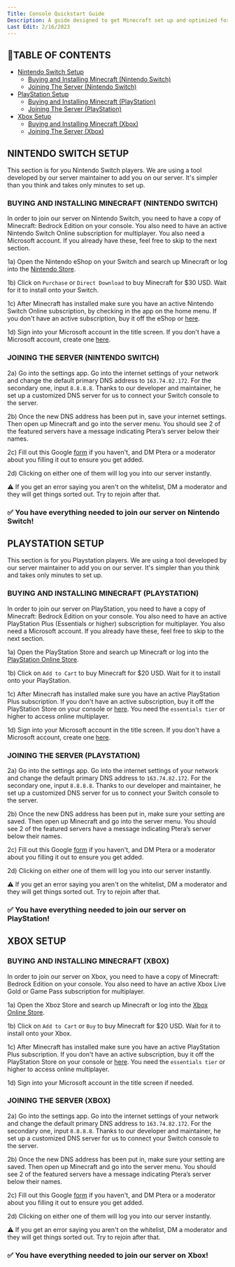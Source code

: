 ```yaml
---
Title: Console Quickstart Guide
Description: A guide designed to get Minecraft set up and optimized for our server.
Last Edit: 2/16/2023
---
```


## 📖TABLE OF CONTENTS

* [Nintendo Switch Setup](#nintendo-switch-setup)
  * [Buying and Installing Minecraft (Nintendo Switch)](#buying-and-installing-minecraft-nintendo-switch)
  * [Joining The Server (Nintendo Switch)](#joining-the-server-nintendo-switch)
* [PlayStation Setup](#playstation-setup)
  * [Buying and Installing Minecraft (PlayStation)](#buying-and-installing-minecraft-playstation)
  * [Joining The Server (PlayStation)](#joining-the-server-playstation)
* [Xbox Setup](#xbox-setup)
  * [Buying and Installing Minecraft (Xbox)](#buying-and-installing-minecraft-xbox)
  * [Joining The Server (Xbox)](#joining-the-server-xbox)

## NINTENDO SWITCH SETUP

This section is for you Nintendo Switch players. We are using a tool developed by our server maintainer to add you on our server. It's simpler than you think and takes only minutes to set up.

### BUYING AND INSTALLING MINECRAFT (NINTENDO SWITCH)

In order to join our server on Nintendo Switch, you need to have a copy of Minecraft: Bedrock Edition on your console. 
You also need to have an active Nintendo Switch Online subscription for multiplayer. You also need a Microsoft account.
If you already have these, feel free to skip to the next section.

1a) Open the Nintendo eShop on your Switch and search up Minecraft or log into the [Nintendo Store](https://www.nintendo.com/store/products/minecraft-switch/).

1b) Click on `Purchase` or `Direct Download` to buy Minecraft for $30 USD. Wait for it to install onto your Switch. 

1c) After Minecraft has installed make sure you have an active Nintendo Switch Online subscription, by checking in the app on the home menu.
If you don't have an active subscription, buy it off the eShop or [here](https://www.nintendo.com/switch/online/).

1d) Sign into your Microsoft account in the title screen. If you don't have a Microsoft account, create one [here](https://account.microsoft.com/account/).

### JOINING THE SERVER (NINTENDO SWITCH)

2a) Go into the settings app. Go into the internet settings of your network and change the default primary DNS address to `163.74.82.172`. For the secondary one, input `8.8.8.8`. Thanks to our developer and maintainer, he set up a customized DNS server for us to connect your Switch console to the server. 

2b) Once the new DNS address has been put in, save your internet settings. Then open up Minecraft and go into the server menu. You should see 2 of the featured servers have a message indicating Ptera’s server below their names.

2c) Fill out this Google [form](https://docs.google.com/forms/d/e/1FAIpQLSeEBVKIESOidbwOyYXCdaG4JxFVVfZEXefyW7vQQQHF83sEYQ/viewform?usp=send_form) if you haven't, and DM Ptera or a moderator about you filling it out to ensure you get added.

2d) Clicking on either one of them will log you into our server instantly. 

⚠️ If you get an error saying you aren't on the whitelist, DM a moderator and they will get things sorted out. Try to rejoin after that.

### ✅ You have everything needed to join our server on Nintendo Switch!

## PLAYSTATION SETUP

This section is for you Playstation players. We are using a tool developed by our server maintainer to add you on our server. It's simpler than you think and takes only minutes to set up.

### BUYING AND INSTALLING MINECRAFT (PLAYSTATION)

In order to join our server on PlayStation, you need to have a copy of Minecraft: Bedrock Edition on your console. 
You also need to have an active PlayStation Plus (Essentials or higher) subscription for multiplayer. You also need a Microsoft account.
If you already have these, feel free to skip to the next section.

1a) Open the PlayStation Store and search up Minecraft or log into the [PlayStation Online Store](https://store.playstation.com/en-us/product/UP4433-CUSA00744_00-MINECRAFTPS40001).

1b) Click on `Add to Cart` to buy Minecraft for $20 USD. Wait for it to install onto your PlayStation. 

1c) After Minecraft has installed make sure you have an active PlayStation Plus subscription.
If you don't have an active subscription, buy it off the PlayStation Store on your console or [here](https://www.playstation.com/en-us/ps-plus/). You need the `essentials tier` or higher to access online multiplayer.

1d) Sign into your Microsoft account in the title screen. If you don't have a Microsoft account, create one [here](https://account.microsoft.com/account/).

### JOINING THE SERVER (PLAYSTATION)

2a) Go into the settings app. Go into the internet settings of your network and change the default primary DNS address to `163.74.82.172`. For the secondary one, input `8.8.8.8`. Thanks to our developer and maintainer, he set up a customized DNS server for us to connect your Switch console to the server. 

2b) Once the new DNS address has been put in, make sure your setting are saved. Then open up Minecraft and go into the server menu. You should see 2 of the featured servers have a message indicating Ptera’s server below their names.

2c) Fill out this Google [form](https://docs.google.com/forms/d/e/1FAIpQLSeEBVKIESOidbwOyYXCdaG4JxFVVfZEXefyW7vQQQHF83sEYQ/viewform?usp=send_form) if you haven't, and DM Ptera or a moderator about you filling it out to ensure you get added.

2d) Clicking on either one of them will log you into our server instantly. 

⚠️ If you get an error saying you aren't on the whitelist, DM a moderator and they will get things sorted out. Try to rejoin after that.

### ✅ You have everything needed to join our server on PlayStation!

## XBOX SETUP

### BUYING AND INSTALLING MINECRAFT (XBOX)

In order to join our server on Xbox, you need to have a copy of Minecraft: Bedrock Edition on your console. 
You also need to have an active Xbox Live Gold or Game Pass subscription for multiplayer.

1a) Open the Xboz Store and search up Minecraft or log into the [Xbox Online Store](https://www.xbox.com/en-US/games/store/minecraft/9mvxmvt8zkwc).

1b) Click on `Add to Cart` or `Buy` to buy Minecraft for $20 USD. Wait for it to install onto your Xbox. 

1c) After Minecraft has installed make sure you have an active PlayStation Plus subscription.
If you don't have an active subscription, buy it off the PlayStation Store on your console or [here](https://www.playstation.com/en-us/ps-plus/). You need the `essentials tier` or higher to access online multiplayer.

1d) Sign into your Microsoft account in the title screen if needed. 

### JOINING THE SERVER (XBOX)

2a) Go into the settings app. Go into the internet settings of your network and change the default primary DNS address to `163.74.82.172`. For the secondary one, input `8.8.8.8`. Thanks to our developer and maintainer, he set up a customized DNS server for us to connect your Switch console to the server. 

2b) Once the new DNS address has been put in, make sure your setting are saved. Then open up Minecraft and go into the server menu. You should see 2 of the featured servers have a message indicating Ptera’s server below their names.

2c) Fill out this Google [form](https://docs.google.com/forms/d/e/1FAIpQLSeEBVKIESOidbwOyYXCdaG4JxFVVfZEXefyW7vQQQHF83sEYQ/viewform?usp=send_form) if you haven't, and DM Ptera or a moderator about you filling it out to ensure you get added.

2d) Clicking on either one of them will log you into our server instantly. 

⚠️ If you get an error saying you aren't on the whitelist, DM a moderator and they will get things sorted out. Try to rejoin after that.

### ✅ You have everything needed to join our server on Xbox!
